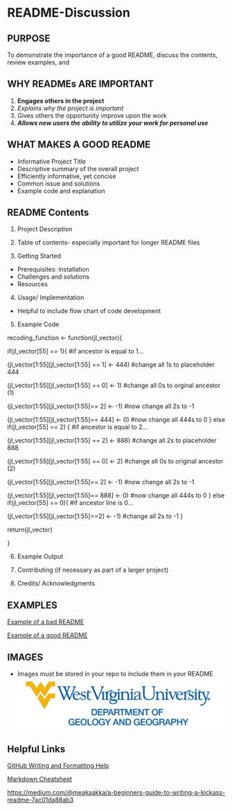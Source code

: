 # README-Discussion

## PURPOSE
To demonstrate the importance of a good README, discuss the contents, review examples, and 

## WHY READMEs ARE IMPORTANT
1. **Engages others in the project**
2. *Explains why the project is important*
3. Gives others the opportunity improve upon the work
4. **_Allows new users the ability to utilize your work for personal use_**

## WHAT MAKES A GOOD README
- Informative Project Title
- Descriptive summary of the overall project
- Efficiently informative, yet concise
- Common issue and solutions
- Example code and explanation 

## README Contents
1. Project Description

2. Table of contents- especially important for longer README files 

3. Getting Started 
- Prerequisites: installation
- Challenges and solutions
- Resources

4. Usage/ Implementation
  - Helpful to include flow chart of code development
   
5. Example Code

recoding_function <- function(jl_vector){

if(jl_vector[55] == 1){ #if ancestor is equal to 1...

(jl_vector[1:55][jl_vector[1:55] == 1] <- 444) #change all 1s to placeholder 444

(jl_vector[1:55][jl_vector[1:55] == 0] <- 1) #change all 0s to orginal ancestor (1)

(jl_vector[1:55][jl_vector[1:55]== 2] <- -1) #now change all 2s to -1

(jl_vector[1:55][jl_vector[1:55]== 444] <- 0) #now change all 444s to 0
} else if(jl_vector[55] == 2) { #if ancestor is equal to 2...

(jl_vector[1:55][jl_vector[1:55] == 2] <- 888) #change all 2s to placeholder 888

(jl_vector[1:55][jl_vector[1:55] == 0] <- 2) #change all 0s to original ancestor (2)

(jl_vector[1:55][jl_vector[1:55]== 2] <- -1) #now change all 2s to -1

(jl_vector[1:55][jl_vector[1:55]== 888] <- 0) #now change all 444s to 0
} else if(jl_vector[55] == 0){ #if ancestor line is 0...

(jl_vector[1:55][jl_vector[1:55]==2] <- -1) #change all 2s to -1
}

return(jl_vector)

}

6. Example Output 

7. Contributing (if necessary as part of a larger project)

8. Credits/ Acknowledgments 

## EXAMPLES
[Example of a bad README](https://github.com/sinwar/flaskr)

[Example of a good README](https://github.com/sindresorhus/pageres)

## IMAGES
- Images must be stored in your repo to include them in your README
![alt text](https://github.com/caseybn/README-Discussion/blob/master/G%26G.jpg)

## Helpful Links
[GitHub Writing and Formatting Help](https://help.github.com/articles/basic-writing-and-formatting-syntax/)

[Markdown Cheatsheet](https://github.com/adam-p/markdown-here/wiki/Markdown-Cheatsheet)

https://medium.com/@meakaakka/a-beginners-guide-to-writing-a-kickass-readme-7ac01da88ab3

